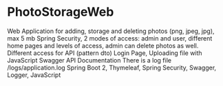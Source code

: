 # PhotoStorageWeb
Web Application for adding, storage and deleting photos (png, jpeg, jpg), max 5 mb
Spring Security, 2 modes of access: admin and user, different home pages and levels of access, admin can delete photos as well. Different access for API 
(pattern dto)
Login Page, Uploading file with JavaScript
Swagger API Documentation
There is a log file /logs/application.log
Spring Boot 2, Thymeleaf, Spring Security, Swagger, Logger, JavaScript
